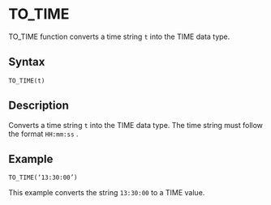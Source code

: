 <!-- loio73187557a51541fca6009e7b799c1fa1 -->

# TO\_TIME

TO\_TIME function converts a time string `t` into the TIME data type.



<a name="loio73187557a51541fca6009e7b799c1fa1__section_hbn_c5n_w4b"/>

## Syntax

`TO_TIME(t)` 



<a name="loio73187557a51541fca6009e7b799c1fa1__section_ibn_c5n_w4b"/>

## Description

Converts a time string `t` into the TIME data type. The time string must follow the format `HH:mm:ss` .



<a name="loio73187557a51541fca6009e7b799c1fa1__section_vw1_25n_w4b"/>

## Example

`TO_TIME(‘13:30:00’)`

This example converts the string `13:30:00` to a TIME value.


